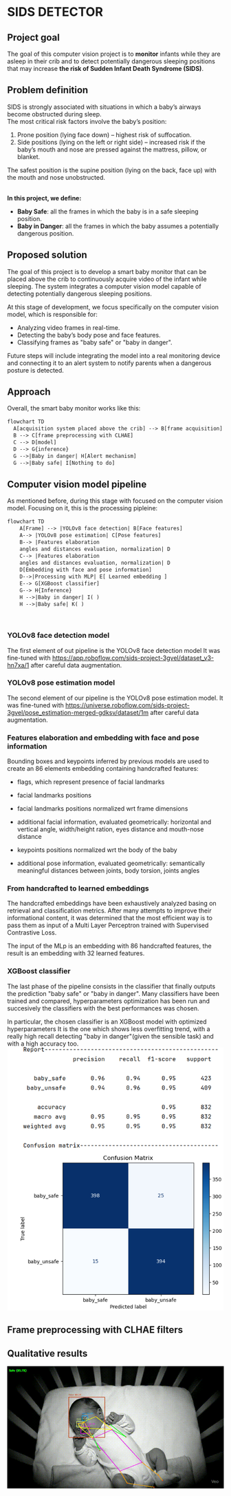 # SIDS DETECTOR

## Project goal
The goal of this computer vision project is to **monitor** infants while they are asleep in their crib and to detect potentially dangerous sleeping positions that may increase **the risk of Sudden Infant Death Syndrome (SIDS)**.

## Problem definition
SIDS is strongly associated with situations in which a baby’s airways become obstructed during sleep.\
The most critical risk factors involve the baby’s position:
1. Prone position (lying face down) – highest risk of suffocation. 
2. Side positions (lying on the left or right side) – increased risk if the baby’s mouth and nose are pressed against the mattress, pillow, or blanket.

The safest position is the supine position (lying on the back, face up) with the mouth and nose unobstructed.

\
**In this project, we define:**
- **Baby Safe**: all the frames in which the baby is in a safe sleeping position.
- **Baby in Danger**: all the frames in which the baby assumes a potentially dangerous position.

## Proposed solution
The goal of this project is to develop a smart baby monitor that can be placed above the crib to continuously acquire video of the infant while sleeping. The system integrates a computer vision model capable of detecting potentially dangerous sleeping positions.

At this stage of development, we focus specifically on the computer vision model, which is responsible for:
- Analyzing video frames in real-time.
- Detecting the baby’s body pose and face features.
- Classifying frames as "baby safe" or "baby in danger".

Future steps will include integrating the model into a real monitoring device and connecting it to an alert system to notify parents when a dangerous posture is detected.

## Approach
Overall, the smart baby monitor works like this:
```mermaid
flowchart TD
  A[acquisition system placed above the crib] --> B[frame acquisition]
  B --> C[frame preprocessing with CLHAE]
  C --> D[model]
  D --> G{inference}
  G -->|Baby in danger| H[Alert mechanism]
  G -->|Baby safe| I[Nothing to do]
```

## Computer vision model pipeline
As mentioned before, during this stage with focused on the computer vision model.
Focusing on it, this is the processing pipleine:
```mermaid
flowchart TD
    A[Frame] --> |YOLOv8 face detection| B[Face features]
    A--> |YOLOv8 pose estimation| C[Pose features]
    B--> |Features elaboration
    angles and distances evaluation, normalization| D
    C--> |Features elaboration
    angles and distances evaluation, normalization| D
    D[Embedding with face and pose information]
    D-->|Processing with MLP| E[ Learned embedding ]
    E--> G[XGBoost classifier]
    G--> H{Inference}
    H -->|Baby in danger| I( )
    H -->|Baby safe| K( )
    
    
```

### YOLOv8 face detection model
The first element of out pipeline is the YOLOv8 face detection model
It was fine-tuned with https://app.roboflow.com/sids-project-3gvel/dataset_v3-hn7xa/1 after careful data augmentation.

### YOLOv8 pose estimation model
The second element of our pipeline is the YOLOv8 pose estimation model.
It was fine-tuned with https://universe.roboflow.com/sids-project-3gvel/pose_estimation-merged-gdksv/dataset/1m after careful data augmentation.


### Features elaboration and embedding with face and pose information
Bounding boxes and keypoints inferred by previous models are used to create an 86 elements embedding containing handcrafted features:
- flags, which represent presence of facial landmarks
- facial landmarks positions
- facial landmarks positions normalized wrt frame dimensions
- additional facial information, evaluated geometrically: horizontal and vertical angle, width/height ration, eyes distance and mouth-nose distance

- keypoints positions normalized wrt the body of the baby
- additional pose information, evaluated geometrically: semantically meaningful distances between joints, body torsion, joints angles

### From handcrafted to learned embeddings
The handcrafted embeddings have been exhaustively analyzed basing on retrieval and classification metrics.
After many attempts to improve their informational content, it was determined that the most efficient way is to pass them as input of a Multi Layer Perceptron trained with Supervised Contrastive Loss.

The input of the MLp is an embedding with 86 handcrafted features, the result is an embedding with 32 learned features.

### XGBoost classifier
The last phase of the pipeline consists in the classifier that finally outputs the prediction "baby safe" or "baby in danger".
Many classifiers have been trained and compared, hyperparameters optimization has been run and succesively the classifiers with the best performances was chosen.

In particular, the chosen classifier is an XGBoost model with optimized hyperparameters
It is the one which shows less overfitting trend, with a really high recall detecting "baby in danger"(given the sensible task) and with a high accuracy too.
![best_classifiers_metrics.png](best_classifiers_metrics.png)


## Frame preprocessing with CLHAE filters

## Qualitative results
![Demo](classification_demo.gif)



